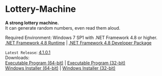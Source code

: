 # Lottery-Machine
**A strong lottery machine.**\
It can generate random numbers, even read them aloud.

Required Environment: Windows 7 SP1 with .NET Framework 4.8 or higher.\
[.NET Framework 4.8 Runtime](https://go.microsoft.com/fwlink/?linkid=2088631) | [.NET Framework 4.8 Developer Package](https://go.microsoft.com/fwlink/?linkid=2088517)

`Latest Release`: [4.1.0.1](https://github.com/Python-Object-Developers/Lottery-Machine/releases/tag/v4.1.0.1)\
Downloads:\
[Executable Program (64-bit)](https://github.com/Python-Object-Developers/Lottery-Machine/releases/download/v4.1.0.1/Lottery-Machine-4.1.0.1-AMD64.zip) | [Executable Program (32-bit)](https://github.com/Python-Object-Developers/Lottery-Machine/releases/download/v4.1.0.1/Lottery-Machine-4.1.0.1.zip)\
[Windows Installer (64-bit)](https://github.com/Python-Object-Developers/Lottery-Machine/releases/download/v4.1.0.1/Lottery-Machine-4.1.0.1-AMD64-Setup.exe) | [Windows Installer (32-bit)](https://github.com/Python-Object-Developers/Lottery-Machine/releases/download/v4.1.0.1/Lottery-Machine-4.1.0.1-Setup.exe)
